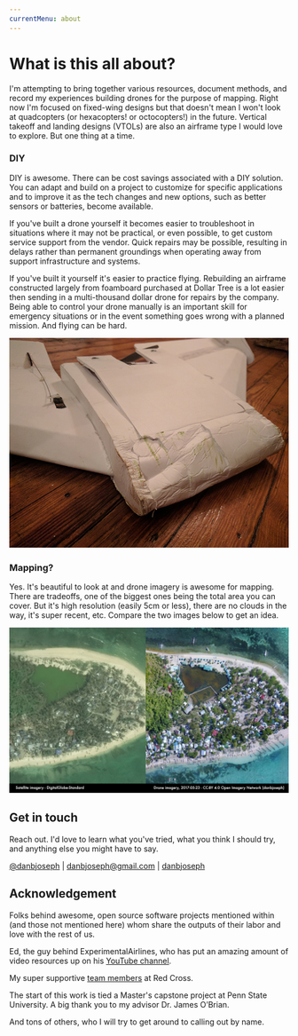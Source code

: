 ```yaml
---
currentMenu: about
---
```


# What is this all about?

I'm attempting to bring together various resources, document methods, and record my experiences building drones for the purpose of mapping. Right now I'm focused on fixed-wing designs but that doesn't mean I won't look at quadcopters (or hexacopters! or octocopters!) in the future. Vertical takeoff and landing designs (VTOLs) are also an airframe type I would love to explore. But one thing at a time.

### DIY

DIY is awesome. There can be cost savings associated with a DIY solution. You can adapt and build on a project to customize for specific applications and to improve it as the tech changes and new options, such as better sensors or batteries, become available.

If you've built a drone yourself it becomes easier to troubleshoot in situations where it may not be practical, or even possible, to get custom service support from the vendor. Quick repairs may be possible, resulting in delays rather than permanent groundings when operating away from support infrastructure and systems.

If you've built it yourself it's easier to practice flying. Rebuilding an airframe constructed largely from foamboard purchased at Dollar Tree is a lot easier then sending in a multi-thousand dollar drone for repairs by the company. Being able to control your drone manually is an important skill for emergency situations or in the event something goes wrong with a planned mission. And flying can be hard.

![](img/about/crash.jpg)

### Mapping?

Yes. It's beautiful to look at and drone imagery is awesome for mapping. There are tradeoffs, one of the biggest ones being the total area you can cover. But it's high resolution (easily 5cm or less), there are no clouds in the way, it's super recent, etc. Compare the two images below to get an idea.

![](img/about/imagery-compare_malalison.jpg)

## Get in touch

Reach out. I'd love to learn what you've tried, what you think I should try, and anything else you might have to say.

[<i class="fa fa-fw fa-twitter"></i>@danbjoseph](https://twitter.com/danbjoseph)
| [<i class="fa fa-fw fa-envelope"></i> danbjoseph@gmail.com](mailto:danbjoseph@gmail.com)
| [<i class="fa fa-fw fa-github-alt"></i> danbjoseph](https://github.com/danbjoseph)

## Acknowledgement

Folks behind awesome, open source software projects mentioned within (and those not mentioned here) whom share the outputs of their labor and love with the rest of us.

Ed, the guy behind ExperimentalAirlines, who has put an amazing amount of video resources up on his [<i class="fa fa-fw fa-youtube-play" aria-hidden="true"></i> YouTube channel](https://www.youtube.com/channel/UClkL_Hmktyh9R_FzwSPjXmA).

My super supportive [team members](https://americanredcross.github.io/team/) at Red Cross.

The start of this work is tied a Master's capstone project at Penn State University. A big thank you to my advisor Dr. James O’Brian.

And tons of others, who I will try to get around to calling out by name.